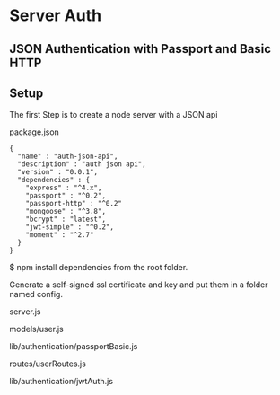# Server Auth

## JSON Authentication with Passport and Basic HTTP

## Setup

The first Step is to create a node server with a JSON api

package.json

```text
{
  "name" : "auth-json-api",
  "description" : "auth json api",
  "version" : "0.0.1",
  "dependencies" : {
    "express" : "^4.x",
    "passport" : "^0.2",
    "passport-http" : "^0.2"
    "mongoose" : "^3.8",
    "bcrypt" : "latest",
    "jwt-simple" : "^0.2",
    "moment" : "^2.7"
  }
}
```

$ npm install dependencies from the root folder.

Generate a self-signed ssl certificate and key and put them in a folder named config.

server.js

models/user.js

lib/authentication/passportBasic.js

routes/userRoutes.js

lib/authentication/jwtAuth.js

